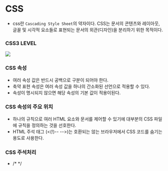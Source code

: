 # CSS

+ css란 `Cascading Style Sheet`의 약자이다. CSS는 문서의 콘텐츠와 레이아웃,
글꼴 및 시각적 요소들로 표현되는 문서의 외관(디자인)을 분리하기 위한 목적이다.


### CSS3 LEVEL

![](https://media.discordapp.net/attachments/956190154454876183/1040265017905381376/unknown.png?width=424&height=325)


### CSS 속성

+ 여러 속성 값은 반드시 공백으로 구분이 되어야 한다.    
+ 축약 표현 속성은 여러 속성 값을 하나의 간소화된 선언으로 적용할 수 있다. 
+ 속성이 명시되지 않으면 해당 속성의 기본 값이 적용이된다.


### CSS 속성의 주요 위치

+ 하나의 규칙으로 여러 HTML 요소와 문서를 제어할 수 있기에 대부분의 CSS 파일에 
규칙을 정의하는 것을 선호한다.
+ HTML 주석 태그 (<(!)-- -->)는 호환되는 않는 브라우저에서 CSS 코드를 숨기는 용도로 사용한다.


### CSS 주석처리

+ /* */

